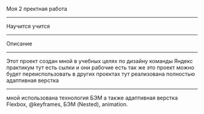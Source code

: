 Моя 2 пректная работа

---

Научится учится

---

Описание

---

Этот проект создан мной в учебных целях
по дизайну команды Яндекс практикум
тут есть сылки и они рабочие есть
так же это проект можно будет переиспользовать в других проектах
тут реализована полностью адаптивная верстка

---

мной использована технология БЭМ
а также адаптивная верстка
Flexbox, @keyframes, БЭМ (Nested), animation.

